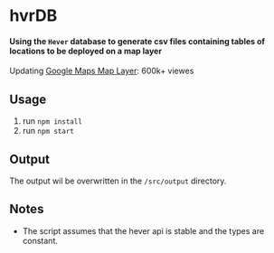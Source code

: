 # hvrDB

#### Using the `Hever` database to generate csv files containing tables of locations to be deployed on a map layer

Updating [Google Maps Map Layer](https://www.google.com/maps/d/u/0/edit?mid=1Cv5Dm4XFY4iIlmZOTwcBJwmD1Avb3Mk&ll=31.32922905814263%2C35.1237545&z=7): 600k+ viewes

## Usage

1. run `npm install`
2. run `npm start`

## Output

The output wil be overwritten in the `/src/output` directory.

## Notes

- The script assumes that the hever api is stable and the types are constant.
